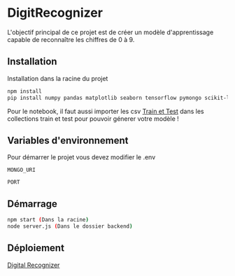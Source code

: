 # DigitRecognizer
L'objectif principal de ce projet est de créer un modèle d'apprentissage capable de reconnaître les chiffres de 0 à 9.

## Installation

Installation dans la racine du projet

```bash
npm install
pip install numpy pandas matplotlib seaborn tensorflow pymongo scikit-learn (Pour exécuter le Notebook)
```
Pour le notebook, il faut aussi importer les csv [Train et Test](https://www.kaggle.com/competitions/digit-recognizer/overview) dans les collections train et test pour pouvoir génerer votre modèle ! 

## Variables d'environnement

Pour démarrer le projet vous devez modifier le .env

`MONGO_URI`

`PORT`


## Démarrage

```bash
npm start (Dans la racine)
node server.js (Dans le dossier backend)
```

## Déploiement
[Digital Recognizer](http://ipssi.digit-recognizer.com:3000)






